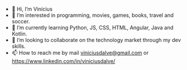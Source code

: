 - 👋 Hi, I’m Vinícius
- 👀 I’m interested in programming, movies, games, books, travel and soccer.
- 🌱 I’m currently learning Python, JS, CSS, HTML, Angular, Java and Kotlin.
- 💞️ I’m looking to collaborate on the technology market through my dev skills.
- 📫 How to reach me by mail viniciusdalve@gmail.com or https://www.linkedin.com/in/viniciusdalve/

<!---
viniciusdalve/viniciusdalve is a ✨ special ✨ repository because its `README.md` (this file) appears on your GitHub profile.
You can click the Preview link to take a look at your changes.
--->

